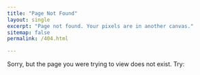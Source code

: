 ```yaml
---
title: "Page Not Found"
layout: single
excerpt: "Page not found. Your pixels are in another canvas."
sitemap: false
permalink: /404.html

---
```


Sorry, but the page you were trying to view does not exist. Try:

<script type="text/javascript">
  var GOOG_FIXURL_LANG = 'en';
  var GOOG_FIXURL_SITE = '{{ site.url }}'
</script>
<script type="text/javascript"
  src="//linkhelp.clients.google.com/tbproxy/lh/wm/fixurl.js">
</script>